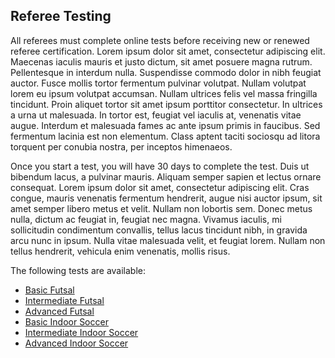 ## Referee Testing

All referees must complete online tests before receiving new or renewed referee certification. Lorem ipsum dolor sit amet, consectetur adipiscing elit. Maecenas iaculis mauris et justo dictum, sit amet posuere magna rutrum. Pellentesque in interdum nulla. Suspendisse commodo dolor in nibh feugiat auctor. Fusce mollis tortor fermentum pulvinar volutpat. Nullam volutpat lorem eu ipsum volutpat accumsan. Nullam ultrices felis vel massa fringilla tincidunt. Proin aliquet tortor sit amet ipsum porttitor consectetur. In ultrices a urna ut malesuada. In tortor est, feugiat vel iaculis at, venenatis vitae augue. Interdum et malesuada fames ac ante ipsum primis in faucibus. Sed fermentum lacinia est non elementum. Class aptent taciti sociosqu ad litora torquent per conubia nostra, per inceptos himenaeos.

Once you start a test, you will have 30 days to complete the test. Duis ut bibendum lacus, a pulvinar mauris. Aliquam semper sapien et lectus ornare consequat. Lorem ipsum dolor sit amet, consectetur adipiscing elit. Cras congue, mauris venenatis fermentum hendrerit, augue nisi auctor ipsum, sit amet semper libero metus et velit. Nullam non lobortis sem. Donec metus nulla, dictum ac feugiat in, feugiat nec magna. Vivamus iaculis, mi sollicitudin condimentum convallis, tellus lacus tincidunt nibh, in gravida arcu nunc in ipsum. Nulla vitae malesuada velit, et feugiat lorem. Nullam non tellus hendrerit, vehicula enim venenatis, mollis risus.

The following tests are available:

* [Basic Futsal](https://www.classmarker.com/online-test/start/?quiz=fej5aac497e9d967)
* [Intermediate Futsal](http://daringfireball.net/projects/markdown/)
* [Advanced Futsal](http://daringfireball.net/projects/markdown/)
* [Basic Indoor Soccer](http://daringfireball.net/projects/markdown/)
* [Intermediate Indoor Soccer](http://daringfireball.net/projects/markdown/)
* [Advanced Indoor Soccer](http://daringfireball.net/projects/markdown/)
